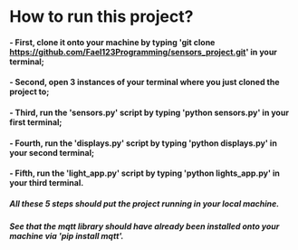 # How to run this project?
#### - First, clone it onto your machine by typing 'git clone https://github.com/Fael123Programming/sensors_project.git' in your terminal;
#### - Second, open 3 instances of your terminal where you just cloned the project to;
#### - Third, run the 'sensors.py' script by typing 'python sensors.py' in your first terminal;
#### - Fourth, run the 'displays.py' script by typing 'python displays.py' in your second terminal;
#### - Fifth, run the 'light_app.py' script by typing 'python lights_app.py' in your third terminal.
##### All these 5 steps should put the project running in your local machine.
##### See that the mqtt library should have already been installed onto your machine via 'pip install mqtt'.


